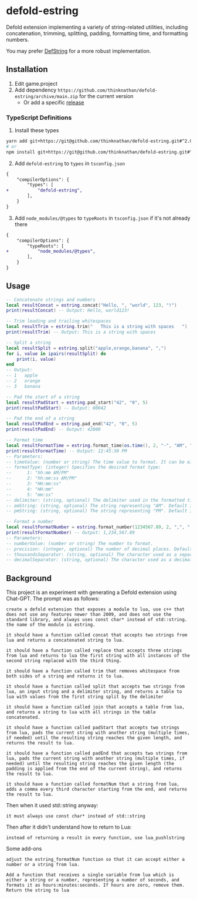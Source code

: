 # defold-estring

Defold extension implementing a variety of string-related utilities, including concatenation, trimming, splitting, padding, formatting time, and formatting numbers.

You may prefer [DefString](https://github.com/subsoap/defstring) for a more robust implementation.

## Installation

1. Edit game.project
2. Add dependency `https://github.com/thinknathan/defold-estring/archive/main.zip` for the current version
    - Or add a specific [release](https://github.com/thinknathan/defold-estring/releases)

### TypeScript Definitions

1. Install these types

```bash
yarn add git+https://git@github.com/thinknathan/defold-estring.git#^2.0.0 -D
# or
npm install git+https://git@github.com/thinknathan/defold-estring.git#^2.0.0 --save-dev
```

2. Add `defold-estring` to `types` in `tsconfig.json`

```diff
{
	"compilerOptions": {
		"types": [
+			"defold-estring",
		],
	}
}
```

3. Add `node_modules/@types` to `typeRoots` in `tsconfig.json` if it's not already there

```diff
{
	"compilerOptions": {
		"typeRoots": [
+			"node_modules/@types",
		],
	}
}
```

## Usage

```lua
-- Concatenate strings and numbers
local resultConcat = estring.concat("Hello, ", "world", 123, "!")
print(resultConcat) -- Output: Hello, world123!

-- Trim leading and trailing whitespaces
local resultTrim = estring.trim("   This is a string with spaces   ")
print(resultTrim) -- Output: This is a string with spaces

-- Split a string
local resultSplit = estring.split("apple,orange,banana", ",")
for i, value in ipairs(resultSplit) do
    print(i, value)
end
-- Output:
-- 1   apple
-- 2   orange
-- 3   banana

-- Pad the start of a string
local resultPadStart = estring.pad_start("42", "0", 5)
print(resultPadStart) -- Output: 00042

-- Pad the end of a string
local resultPadEnd = estring.pad_end("42", "0", 5)
print(resultPadEnd) -- Output: 42000

-- Format time
local resultFormatTime = estring.format_time(os.time(), 2, "-", "AM", "PM")
print(resultFormatTime) -- Output: 12:45:30 PM
-- Parameters:
-- timeValue: (number or string) The time value to format. It can be either a numeric timestamp or a string representing a date and time.
-- formatType: (integer) Specifies the desired format type:
-- 		1: "hh:mm AM/PM"
-- 		2: "hh:mm:ss AM/PM"
-- 		3: "HH:mm:ss"
-- 		4: "HH:mm"
-- 		5: "mm:ss"
-- delimiter: (string, optional) The delimiter used in the formatted time. Default is ":".
-- amString: (string, optional) The string representing "AM". Default is "AM".
-- pmString: (string, optional) The string representing "PM". Default is "PM".

-- Format a number
local resultFormatNumber = estring.format_number(1234567.89, 2, ",", ".")
print(resultFormatNumber) -- Output: 1,234,567.89
-- Parameters:
-- numberValue: (number or string) The number to format.
-- precision: (integer, optional) The number of decimal places. Default is 0.
-- thousandsSeparator: (string, optional) The character used as a separator for thousands. Default is ",".
-- decimalSeparator: (string, optional) The character used as a decimal point. Default is ".".
```

## Background

This project is an experiment with generating a Defold extension using Chat-GPT. The prompt was as follows:

```
create a defold extension that exposes a module to lua, use c++ that does not use any features newer than 2009, and does not use the standard library, and always uses const char* instead of std::string. the name of the module is estring.

it should have a function called concat that accepts two strings from lua and returns a concatenated string to lua.

it should have a function called replace that accepts three strings from lua and returns to lua the first string with all instances of the second string replaced with the third thing.

it should have a function called trim that removes whitespace from both sides of a string and returns it to lua.

it should have a function called split that accepts two strings from lua, an input string and a delimiter string, and returns a table to lua with values from the first string split by the delimiter

it should have a function called join that accepts a table from lua, and returns a string to lua with all strings in the table concatenated.

it should have a function called padStart that accepts two strings from lua, pads the current string with another string (multiple times, if needed) until the resulting string reaches the given length, and returns the result to lua.

it should have a function called padEnd that accepts two strings from lua, pads the current string with another string (multiple times, if needed) until the resulting string reaches the given length (the padding is applied from the end of the current string), and returns the result to lua.

it should have a function called formatNum that a string from lua, adds a comma every third character starting from the end, and returns the result to lua.
```

Then when it used std::string anyway:

```
it must always use const char* instead of std::string
```

Then after it didn't understand how to return to Lua:

```
instead of returning a result in every function, use lua_pushlstring
```

Some add-ons

```
adjust the estring_formatNum function so that it can accept either a number or a string from lua.
```

```
Add a function that receives a single variable from lua which is either a string or a number, representing a number of seconds, and formats it as hours:minutes:seconds. If hours are zero, remove them. Return the string to lua
```
